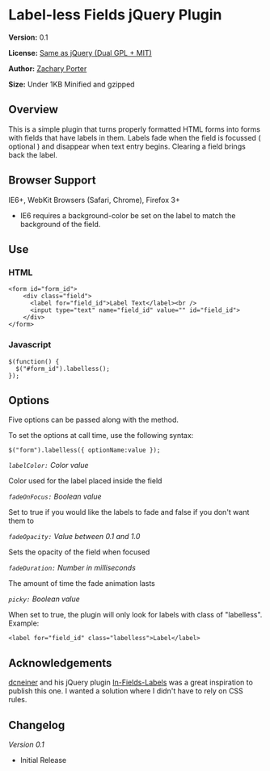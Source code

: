 # Label-less Fields jQuery Plugin

__Version:__ 0.1

__License:__ [Same as jQuery (Dual GPL + MIT)](http://docs.jquery.com/License)

__Author:__ [Zachary Porter](http://zporter.tumblr.com)

__Size:__ Under 1KB Minified and gzipped

## Overview

This is a simple plugin that turns properly formatted HTML forms into forms with fields that have labels in them. Labels fade when the field is focussed ( optional ) and disappear when text entry begins. Clearing a field brings back the label.

## Browser Support

IE6+, WebKit Browsers (Safari, Chrome), Firefox 3+

* IE6 requires a background-color be set on the label to match the background of the field.

## Use

### HTML

	<form id="form_id">
		<div class="field">
		  <label for="field_id">Label Text</label><br />
		  <input type="text" name="field_id" value="" id="field_id">
		</div>
	</form>

### Javascript

	$(function() {
	  $("#form_id").labelless();
	});

## Options

Five options can be passed along with the method.

To set the options at call time, use the following syntax:

	$("form").labelless({ optionName:value });

*<code>labelColor:</code> Color value*

Color used for the label placed inside the field

*<code>fadeOnFocus:</code> Boolean value*

Set to true if you would like the labels to fade and false if you don't want them to

*<code>fadeOpacity:</code> Value between 0.1 and 1.0*

Sets the opacity of the field when focused

*<code>fadeDuration:</code> Number in milliseconds*

The amount of time the fade animation lasts

*<code>picky:</code> Boolean value*

When set to true, the plugin will only look for labels with class of "labelless". Example:

	<label for="field_id" class="labelless">Label</label>

## Acknowledgements

[dcneiner](https://github.com/dcneiner) and his jQuery plugin [In-Fields-Labels](https://github.com/dcneiner/In-Field-Labels-jQuery-Plugin) was a great inspiration to publish this one. I wanted a solution where I didn't have to rely on CSS rules.

## Changelog

*Version 0.1*

* Initial Release